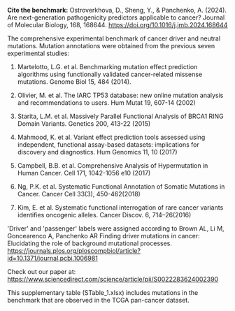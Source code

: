 **Cite the benchmark:**
Ostroverkhova, D., Sheng, Y., & Panchenko, A. (2024). Are next-generation pathogenicity predictors applicable to cancer? Journal of Molecular Biology, 168, 168644. https://doi.org/10.1016/j.jmb.2024.168644

The comprehensive experimental benchmark of cancer driver and neutral mutations. Mutation annotations were obtained from the previous seven experimental studies:

1) Martelotto, L.G. et al. Benchmarking mutation effect prediction algorithms using functionally validated cancer-related missense mutations. Genome Biol 15, 484 (2014).

2) Olivier, M. et al. The IARC TP53 database: new online mutation analysis and recommendations to users. Hum Mutat 19, 607-14 (2002)

3) Starita, L.M. et al. Massively Parallel Functional Analysis of BRCA1 RING Domain Variants. Genetics 200, 413-22 (2015)

4) Mahmood, K. et al. Variant effect prediction tools assessed using independent, functional assay-based datasets: implications for discovery and diagnostics. Hum Genomics 11, 10 (2017)

5) Campbell, B.B. et al. Comprehensive Analysis of Hypermutation in Human Cancer. Cell 171, 1042-1056 e10 (2017)

6) Ng, P.K. et al. Systematic Functional Annotation of Somatic Mutations in Cancer. Cancer Cell 33(3), 450-462(2018)

7) Kim, E. et al. Systematic functional interrogation of rare cancer variants identifies oncogenic alleles. Cancer Discov. 6, 714–26(2016)

'Driver' and 'passenger' labels were assigned according to Brown AL, Li M, Goncearenco A, Panchenko AR Finding driver mutations in cancer: Elucidating the role of background mutational processes.
https://journals.plos.org/ploscompbiol/article?id=10.1371/journal.pcbi.1006981

Check out our paper at: https://www.sciencedirect.com/science/article/pii/S0022283624002390

This supplementary table (STable_1.xlsx) includes mutations in the benchmark that are observed in the TCGA pan-cancer dataset.
